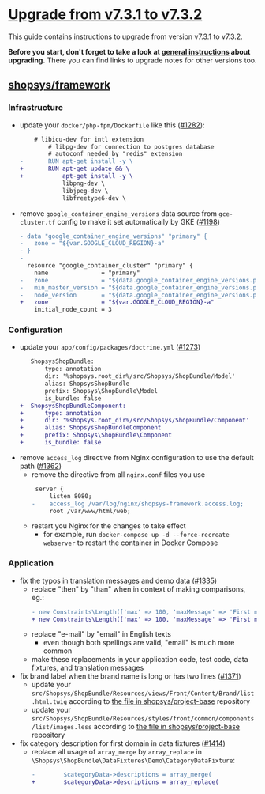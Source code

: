# [Upgrade from v7.3.1 to v7.3.2](https://github.com/shopsys/shopsys/compare/v7.3.1...v7.3.2)

This guide contains instructions to upgrade from version v7.3.1 to v7.3.2.

**Before you start, don't forget to take a look at [general instructions](https://github.com/shopsys/shopsys/blob/7.3/UPGRADE.md) about upgrading.**
There you can find links to upgrade notes for other versions too.

## [shopsys/framework]

### Infrastructure
- update your `docker/php-fpm/Dockerfile` like this ([#1282](https://github.com/shopsys/shopsys/pull/1282)):
    ```diff
        # libicu-dev for intl extension
            # libpg-dev for connection to postgres database
            # autoconf needed by "redis" extension
    -       RUN apt-get install -y \
    +       RUN apt-get update && \
    +           apt-get install -y \
                libpng-dev \
                libjpeg-dev \
                libfreetype6-dev \
    ```
- remove `google_container_engine_versions` data source from `gce-cluster.tf` config to make it set automatically by GKE ([#1198](https://github.com/shopsys/shopsys/pull/1198))
    ```diff
    - data "google_container_engine_versions" "primary" {
    -   zone = "${var.GOOGLE_CLOUD_REGION}-a"
    - }
    -
      resource "google_container_cluster" "primary" {
        name               = "primary"
    -   zone               = "${data.google_container_engine_versions.primary.zone}"
    -   min_master_version = "${data.google_container_engine_versions.primary.latest_master_version}"
    -   node_version       = "${data.google_container_engine_versions.primary.latest_node_version}"
    +   zone               = "${var.GOOGLE_CLOUD_REGION}-a"
        initial_node_count = 3
    ```

### Configuration
- update your `app/config/packages/doctrine.yml` ([#1273](https://github.com/shopsys/shopsys/pull/1273))
    ```diff
       ShopsysShopBundle:
           type: annotation
           dir: '%shopsys.root_dir%/src/Shopsys/ShopBundle/Model'
           alias: ShopsysShopBundle
           prefix: Shopsys\ShopBundle\Model
           is_bundle: false
    +  ShopsysShopBundleComponent:
    +      type: annotation
    +      dir: '%shopsys.root_dir%/src/Shopsys/ShopBundle/Component'
    +      alias: ShopsysShopBundleComponent
    +      prefix: Shopsys\ShopBundle\Component
    +      is_bundle: false
    ```
- remove `access_log` directive from Nginx configuration to use the default path ([#1362](https://github.com/shopsys/shopsys/pull/1362))
    - remove the directive from all `nginx.conf` files you use
        ```diff
         server {
             listen 8080;
        -    access_log /var/log/nginx/shopsys-framework.access.log;
             root /var/www/html/web;
        ```
    - restart you Nginx for the changes to take effect
        - for example, run `docker-compose up -d --force-recreate webserver` to restart the container in Docker Compose

### Application
- fix the typos in translation messages and demo data ([#1335](https://github.com/shopsys/shopsys/pull/1335))
    - replace "then" by "than" when in context of making comparisons, eg.:
        ```diff
        - new Constraints\Length(['max' => 100, 'maxMessage' => 'First name cannot be longer then {{ limit }} characters']),
        + new Constraints\Length(['max' => 100, 'maxMessage' => 'First name cannot be longer than {{ limit }} characters']),
        ```
    - replace "e-mail" by "email" in English texts
        - even though both spellings are valid, "email" is much more common
    - make these replacements in your application code, test code, data fixtures, and translation messages
- fix brand label when the brand name is long or has two lines ([#1371](https://github.com/shopsys/shopsys/pull/1371))
    - update your `src/Shopsys/ShopBundle/Resources/views/Front/Content/Brand/list.html.twig` according to [the file in shopsys/project-base](https://github.com/shopsys/project-base/blob/v7.3.2/src/Shopsys/ShopBundle/Resources/views/Front/Content/Brand/list.html.twig) repository
    - update your `src/Shopsys/ShopBundle/Resources/styles/front/common/components/list/images.less` according to [the file in shopsys/project-base](https://github.com/shopsys/project-base/blob/v7.3.2/src/Shopsys/ShopBundle/Resources/styles/front/common/components/list/images.less) repository
- fix category description for first domain in data fixtures ([#1414](https://github.com/shopsys/shopsys/pull/1414))
    - replace all usage of `array_merge` by `array_replace` in `\Shopsys\ShopBundle\DataFixtures\Demo\CategoryDataFixture`:
        ```diff
        -        $categoryData->descriptions = array_merge(
        +        $categoryData->descriptions = array_replace(
        ```

[shopsys/framework]: https://github.com/shopsys/framework
